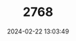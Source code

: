 ---
title: "2768"
category: "Berylmys bowersi"
draft: false
date: 2024-02-22 13:03:49
languages:
  English: ["Bower’s Berylmys", "Bower’s Rat", "Bowers's Rat", "Bower's White-toothed Rat"]
  German: ["Bower-Weißzahnratte"]
---